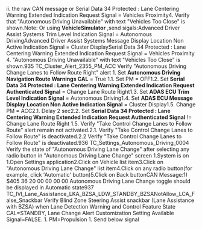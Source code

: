 ii. the raw CAN message or Serial Data 34 Protected : Lane Centering Warning Extended Indication Request Signal = Vehicles Proximity4. Verify that "Autonomous Driving Unavailable" with text "Vehicles Too Close" is shown.Note: Or using **VehicleSimulator** ,send sigals:Advanced Driver Assist Systems Trim Level Indication Signal = Autonomous DrivingAdvanced Driver Assist Systems Message Display Location Non Active Indication Signal = Cluster DisplaySerial Data 34 Protected : Lane Centering Warning Extended Indication Request Signal = Vehicles Proximity 4. "Autonomous Driving Unavailable" with text "Vehicles Too Close" is shown.935 TC_Cluster_Alert_2355_PM_ACC Verify "Autonomous Driving Change Lanes to Follow Route Right" alert 1. Set **Autonomous Driving Navigation Route Warnings CAL** = True 1.1. Set PM = OFF1.2. Set **Serial Data 34 Protected : Lane Centering Warning Extended Indication Request Authenticated Signal** = Change Lane Route Right1.3. Set **ADAS ECU Trim Level Indication Signal** = Autonomous Driving1.4. Set **ADAS ECU Message Display Location Non Active Indication Signal** = Cluster Display1.5. Change PM = ACC2.1. Delay 2 sec2.2. Set **Serial Data 34 Protected : Lane Centering Warning Extended Indication Request Authenticated Signal** != Change Lane Route Right 1.5. Verify "Take Control Change Lanes to Follow Route" alert remain not activated.2.1. Verify "Take Control Change Lanes to Follow Route" is deactivated.2.2 Verify "Take Control Change Lanes to Follow Route" is deactivated.936 TC_Settings_Autonomous_Driving_0004 Verify the state of "Autonomous Driving Lane Change" after selecting any radio button in "Autonomous Driving Lane Change" screen 1.System is on 1.Open Settings application2.Click on Vehicle list item3.Click on "Autonomous Driving Lane Change" list item4.Click on any radio button(for example, click 'Automatic' button)5.Click on Back buttonCAN Message:1) $405 36 20 00 00 00 00 Autonomous Driving Lane Change toggle should be displayed in Automatic state937 TC_IVI_Lane_Assistance_LKA_BZSA_LDW_STANDBY_BZSANotAllow_LCA_False_Snackbar Verify Blind Zone Steering Assist snackbar (Lane Assistance with BZSA) when Lane Detection Warning and Control Feature State CAL=STANDBY, Lane Change Alert Customization Setting Available Signal=FALSE. 1. PM=Propulsion 1. Send below signal